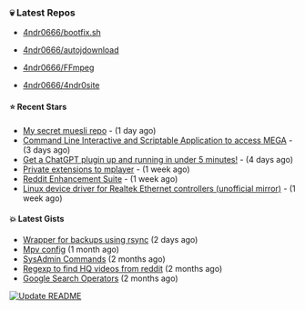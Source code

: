 ### :skull:  Latest Repos

- [4ndr0666/bootfix.sh](https://github.com/4ndr0666/bootfix.sh)

- [4ndr0666/autojdownload](https://github.com/4ndr0666/autojdownload)

- [4ndr0666/FFmpeg](https://github.com/4ndr0666/FFmpeg)

- [4ndr0666/4ndr0site](https://github.com/4ndr0666/4ndr0site)


#### ⭐ Recent Stars

- [My secret muesli repo](https://github.com/muesli/muesli) - (1 day ago)
- [Command Line Interactive and Scriptable Application to access MEGA](https://github.com/meganz/MEGAcmd) - (3 days ago)
- [Get a ChatGPT plugin up and running in under 5 minutes!](https://github.com/openai/plugins-quickstart) - (4 days ago)
- [Private extensions to mplayer](https://github.com/larsmagne/mplayer) - (1 week ago)
- [Reddit Enhancement Suite](https://github.com/honestbleeps/Reddit-Enhancement-Suite) - (1 week ago)
- [Linux device driver for Realtek Ethernet controllers (unofficial mirror)](https://github.com/mtorromeo/r8168) - (1 week ago)

#### :boom: Latest Gists

- [Wrapper for backups using rsync](https://gist.github.com/3362509f90976becb3b1442c29ae6117) (2 days ago)
- [Mpv config](https://gist.github.com/3b374e66eeb82b8d049b9fb70c5f2b16) (1 month ago)
- [SysAdmin Commands](https://gist.github.com/cc2c3e025404fd8c30ffa4bbdf21b26f) (2 months ago)
- [Regexp to find HQ videos from reddit](https://gist.github.com/17861fde61b7e817543c68b552f1658c) (2 months ago)
- [Google Search Operators](https://gist.github.com/2eef7f425e61110e8f1eb2232a918fb9) (2 months ago)

[![Update README](https://github.com/4ndr0666/4ndr0666/actions/workflows/readme-scribe.yml/badge.svg?branch=master)](https://github.com/4ndr0666/4ndr0666/actions/workflows/readme-scribe.yml)

